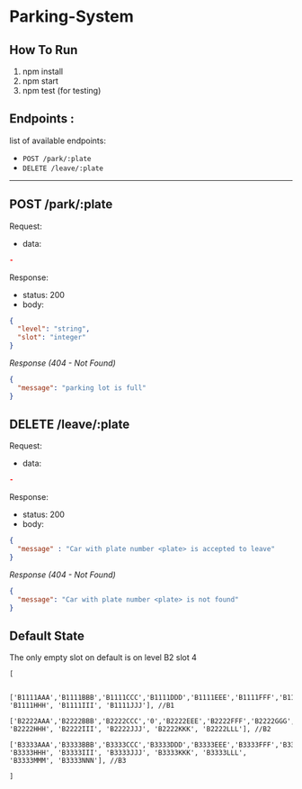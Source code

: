 # Parking-System

## How To Run
1. npm install
2. npm start
3. npm test (for testing)

## Endpoints :

list of available endpoints:

- `POST /park/:plate`
- `DELETE /leave/:plate`
---

## POST /park/:plate

Request:

- data:

```json
-
```

Response:

- status: 200
- body:
  ​

```json
{
  "level": "string",
  "slot": "integer"
}
```

_Response (404 - Not Found)_

```json
{
  "message": "parking lot is full"
}
```

## DELETE /leave/:plate

Request:

- data:

```json
-
```

Response:

- status: 200
- body:
  ​

```json
{
  "message" : "Car with plate number <plate> is accepted to leave"
}
```

_Response (404 - Not Found)_

```json
{
  "message": "Car with plate number <plate> is not found"
}
```

## Default State
The only empty slot on default is on level B2 slot 4
```
[
    
    ['B1111AAA','B1111BBB','B1111CCC','B1111DDD','B1111EEE','B1111FFF','B1111GGG', 'B1111HHH', 'B1111III', 'B1111JJJ'], //B1
    ['B2222AAA','B2222BBB','B2222CCC','0','B2222EEE','B2222FFF','B2222GGG', 'B2222HHH', 'B2222III', 'B2222JJJ', 'B2222KKK', 'B2222LLL'], //B2
    ['B3333AAA','B3333BBB','B3333CCC','B3333DDD','B3333EEE','B3333FFF','B3333GGG', 'B3333HHH', 'B3333III', 'B3333JJJ', 'B3333KKK', 'B3333LLL', 'B3333MMM', 'B3333NNN'], //B3
    
]
```